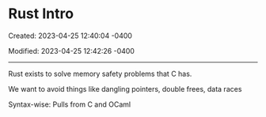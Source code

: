 # Rust Intro

Created: 2023-04-25 12:40:04 -0400

Modified: 2023-04-25 12:42:26 -0400

---

Rust exists to solve memory safety problems that C has.



We want to avoid things like dangling pointers, double frees, data races



Syntax-wise: Pulls from C and OCaml
